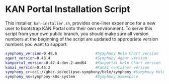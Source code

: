 # KAN Portal Installation Script

This installer, ```kan-installer.sh```, provides one-liner experience for a new user to bootstrap KAN Portal onto their own environment. To serve this script from your own public branch, you should make sure all version numbers at the beginning of the script are updated to appropriate version numbers you want to support:

```bash
symphony_version=0.48.6                 #Symphony Helm Chart version
agent_version=0.48.4                    #Symphony Agent version
kanportal_version=0.47.4-dev.2-amd64    #Kanportal Helm Chart version
kanai_version=0.45.2                    #KanAI container version
symphony_cr=oci://ghcr.io/eclipse-symphony/helm/symphony #Symphony Helm Chart
symphony_ns=symphony-k8s-system         #Symphony namespace
```